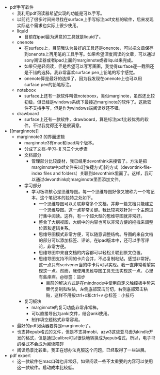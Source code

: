- pdf手写软件
    - 我利用pdf阅读器希望实现的功能是可以手写。
    - 以前花了很多时间来寻找在surface上手写标注pdf文档的软件，后来发现实际这个需求也实际上很少使用。
    - liquid
        - 目前在ipad最为满意的工具就是liquid了。
    - onenote
        - 在surface上，目前我认为最好的工具还是onenote，可以把文章保存到onenote上再用笔的工具手写。如果希望深度阅读的文章，可以通过sony阅读器或者ipad上面的marginnote或者liquid来完成。
        - 如果只是轻阅读，但是希望可以写写画画，我觉得surface逐一截图还是不错的选择。我非常喜欢surface pen上铅笔的写字感觉。
        - onenote算是最好的选择了，因为我发现在onenote上也可以用surface pen的铅笔标注。
    - noteboox
        - surface上还有一款软件叫做noteboox，类似marginote，虽然还比较初级，但已经是windows系统下最接近marginote的软件了。这款软件不支持手写，但是作为windows端阅读器还不错。
    - drawboard
        - surface上还有一款软件，drawboard，算是标注pdf比较优秀的软件。不过我觉得还不是很满意。
- [[marginnote]]
    - marginnote3 的界面逻辑
        - marginnote3有mac和ipad两个版本。
        - 分成了文档-学习-复习三个大步骤
        - 文档部分
            - 管理部分比较废材，我已经用devonthink来接管了。方法是把marginnote中pdf文件夹以[[快捷方式]]的方式（devontink-file-index files and folders）关联到devonthink里面了。这样，我可以通过devonthink向marginnote里面添加文件。
        - 学习部分
            - 学习板块核心是思维导图。每一个思维导图好像又被称为一个笔记本。这个笔记本的独特之处如下。
                - 一个思维导图可以关联非常多个文档，并非一篇文档只能建立一个思维导图。这一点非常关键。我比较喜欢针对一个主题进行集中阅读。这样，有一个超大型的思维导图就非常好。
                - 整合了大纲视图，大纲中的内容也可以非常方便的拖拽来调整位置和逻辑关系。
                - 思维导图模式非常方便，可以随意调整结构。导图的来自文档的部分可以添加标签、评论。在ipad版本中，还可以手写评论，非常方便。
                - 思维导图中来自文档的内容都可以轻松关联到原文位置。
                - 思维导图支持不同的卡片合并，不必复制粘贴，感觉非常好。这一点只有scrivener当的中卡片可以实现。我一直非常希望实现这一点。然而，我使用思维导图工具无法实现这一点。心里有些痒痒。@标签：进步
                    - 目前的解决方式是在mindnode中使用自定义触控板手势来替代复制和粘贴，左侧底部双击剪切，右侧底部双击粘贴，这样不用按ctrl+x和ctrl+v @标签：小技巧
        - 复习板块
            - marginnote的复习功能非常非常棒。
            - 可以直接导出为anki文件，结合anki使用。
            - 制作填空题格式非常容易。
    - 最好的pdf阅读器要算是marginnote了。
    - 也支持epub格式的文件，但是不支持mobi、azw3这些亚马逊为kindle开发的格式，但是通过calibre可以很快地转换成为epub格式，所以，电子书的格式不会成为阅读障碍
    - 阅读场景比较重，我正在想办法克服这个问题。已经取得了一些进展。
- pdf expert
    - 这一款软件在mac口碑也非常好。如果阅读一些不太重要的内容可以使用这一款软件。启动成本比较低。
